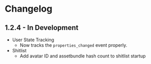 # Changelog

## 1.2.4 - In Development

* User State Tracking
  * Now tracks the `properties_changed` event properly.
* Shitlist
  * Add avatar ID and assetbundle hash count to shitlist startup